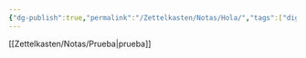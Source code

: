 ```yaml
---
{"dg-publish":true,"permalink":"/Zettelkasten/Notas/Hola/","tags":["digital-garden","gardenEntry"]}
---
```



[[Zettelkasten/Notas/Prueba\|prueba]]